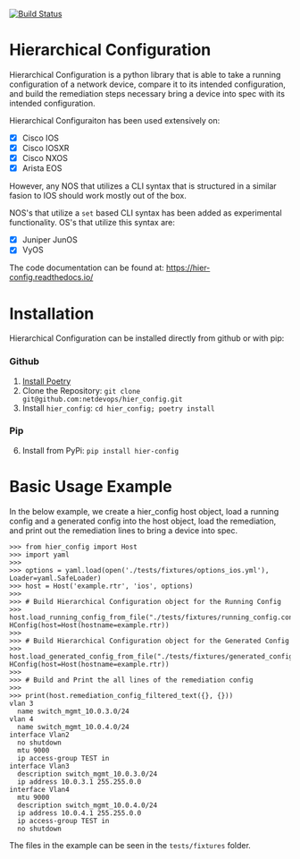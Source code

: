 [![Build Status](https://travis-ci.org/netdevops/hier_config.svg?branch=master)](https://travis-ci.org/netdevops/hier_config)

# Hierarchical Configuration

Hierarchical Configuration is a python library that is able to take a running configuration of a network device, compare it to its intended configuration, and build the remediation steps necessary bring a device into spec with its intended configuration.

Hierarchical Configuraiton has been used extensively on:

- [x] Cisco IOS
- [x] Cisco IOSXR
- [x] Cisco NXOS
- [x] Arista EOS

However, any NOS that utilizes a CLI syntax that is structured in a similar fasion to IOS should work mostly out of the box.

NOS's that utilize a `set` based CLI syntax has been added as experimental functionality. OS's that utilize this syntax are:

- [x] Juniper JunOS
- [x] VyOS

The code documentation can be found at: https://hier-config.readthedocs.io/

Installation
============

Hierarchical Configuration can be installed directly from github or with pip:

### Github
1. [Install Poetry](https://python-poetry.org/docs/#installation)
2. Clone the Repository: `git clone git@github.com:netdevops/hier_config.git`
3. Install `hier_config`: `cd hier_config; poetry install`

### Pip
6. Install from PyPi: `pip install hier-config`

Basic Usage Example
===================

In the below example, we create a hier_config host object, load a running config and a generated config into the host object, load the remediation, and print out the remediation lines to bring a device into spec.

```
>>> from hier_config import Host
>>> import yaml
>>>
>>> options = yaml.load(open('./tests/fixtures/options_ios.yml'), Loader=yaml.SafeLoader)
>>> host = Host('example.rtr', 'ios', options)
>>>
>>> # Build Hierarchical Configuration object for the Running Config
>>> host.load_running_config_from_file("./tests/fixtures/running_config.conf")
HConfig(host=Host(hostname=example.rtr))
>>>
>>> # Build Hierarchical Configuration object for the Generated Config
>>> host.load_generated_config_from_file("./tests/fixtures/generated_config.conf")
HConfig(host=Host(hostname=example.rtr))
>>>
>>> # Build and Print the all lines of the remediation config
>>>
>>> print(host.remediation_config_filtered_text({}, {}))
vlan 3
  name switch_mgmt_10.0.3.0/24
vlan 4
  name switch_mgmt_10.0.4.0/24
interface Vlan2
  no shutdown
  mtu 9000
  ip access-group TEST in
interface Vlan3
  description switch_mgmt_10.0.3.0/24
  ip address 10.0.3.1 255.255.0.0
interface Vlan4
  mtu 9000
  description switch_mgmt_10.0.4.0/24
  ip address 10.0.4.1 255.255.0.0
  ip access-group TEST in
  no shutdown
```

The files in the example can be seen in the `tests/fixtures` folder.

